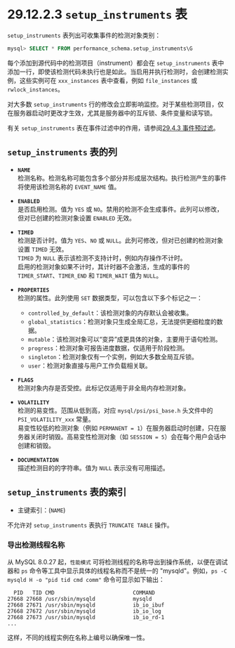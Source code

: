 # 29.12.2.3 `setup_instruments` 表

`setup_instruments` 表列出可收集事件的检测对象类别：

```sql
mysql> SELECT * FROM performance_schema.setup_instruments\G
```

每个添加到源代码中的检测项目（instrument）都会在 `setup_instruments` 表中添加一行，即使该检测代码未执行也是如此。当启用并执行检测时，会创建检测实例，这些实例可在 `xxx_instances` 表中查看，例如 `file_instances` 或 `rwlock_instances`。

对大多数 `setup_instruments` 行的修改会立即影响监控。对于某些检测项目，仅在服务器启动时更改才生效，尤其是服务器中的互斥锁、条件变量和读写锁。

有关 `setup_instruments` 表在事件过滤中的作用，请参阅[29.4.3 事件预过滤](#)。

## `setup_instruments` 表的列

- **`NAME`**  
  检测名称。检测名称可能包含多个部分并形成层次结构。执行检测产生的事件将使用该检测名称的 `EVENT_NAME` 值。

- **`ENABLED`**  
  是否启用检测。值为 `YES` 或 `NO`。禁用的检测不会生成事件。此列可以修改，但对已创建的检测对象设置 `ENABLED` 无效。

- **`TIMED`**  
  检测是否计时。值为 `YES`、`NO` 或 `NULL`。此列可修改，但对已创建的检测对象设置 `TIMED` 无效。  
  `TIMED` 为 `NULL` 表示该检测不支持计时，例如内存操作不计时。  
  启用的检测对象如果不计时，其计时器不会激活，生成的事件的 `TIMER_START`、`TIMER_END` 和 `TIMER_WAIT` 值为 `NULL`。

- **`PROPERTIES`**  
  检测的属性。此列使用 `SET` 数据类型，可以包含以下多个标记之一：
    - `controlled_by_default`：该检测对象的内存默认会被收集。
    - `global_statistics`：检测对象只生成全局汇总，无法提供更细粒度的数据。
    - `mutable`：该检测对象可以“变异”成更具体的对象，主要用于语句检测。
    - `progress`：检测对象可报告进度数据，仅适用于阶段检测。
    - `singleton`：检测对象仅有一个实例，例如大多数全局互斥锁。
    - `user`：检测对象直接与用户工作负载相关联。

- **`FLAGS`**  
  检测对象内存是否受控。此标记仅适用于非全局内存检测对象。

- **`VOLATILITY`**  
  检测的易变性。范围从低到高，对应 `mysql/psi/psi_base.h` 头文件中的 `PSI_VOLATILITY_xxx` 常量。  
  易变性较低的检测对象（例如 `PERMANENT = 1`）在服务器启动时创建，只在服务器关闭时销毁。高易变性检测对象（如 `SESSION = 5`）会在每个用户会话中创建和销毁。

- **`DOCUMENTATION`**  
  描述检测目的的字符串。值为 `NULL` 表示没有可用描述。

## `setup_instruments` 表的索引

- 主键索引：(`NAME`)

不允许对 `setup_instruments` 表执行 `TRUNCATE TABLE` 操作。

### 导出检测线程名称

从 MySQL 8.0.27 起，`性能模式` 可将检测线程的名称导出到操作系统，以便在调试器和 `ps` 命令等工具中显示具体的线程名称而不是统一的 "mysqld"。例如，`ps -C mysqld H -o "pid tid cmd comm"` 命令可显示如下输出：

```plaintext
  PID   TID CMD                         COMMAND
27668 27668 /usr/sbin/mysqld            mysqld
27668 27671 /usr/sbin/mysqld            ib_io_ibuf
27668 27672 /usr/sbin/mysqld            ib_io_log
27668 27673 /usr/sbin/mysqld            ib_io_rd-1
...
```

这样，不同的线程实例在名称上编号以确保唯一性。